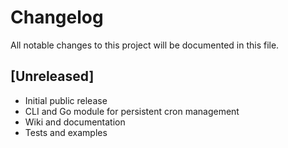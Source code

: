 # Changelog

All notable changes to this project will be documented in this file.

## [Unreleased]

- Initial public release
- CLI and Go module for persistent cron management
- Wiki and documentation
- Tests and examples
